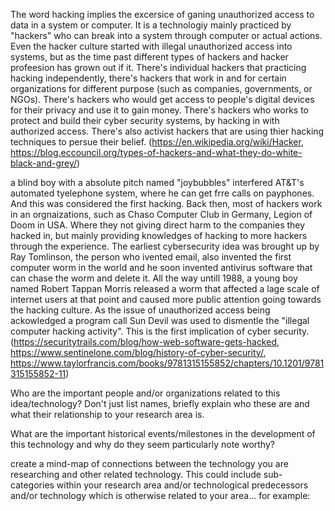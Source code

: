 The word hacking implies the excersice of ganing unauthorized access to data in a system or computer. It is a technologiy mainly practiced by "hackers" who can break into a system through computer or actual actions. Even the hacker culture started with illegal unauthorized access into systems, but as the time past different types of hackers and hacker profeesion has grown out if it. There's individual hackers that practicing hacking independently, there's hackers that work in and for certain organizations for different purpose (such as companies, governments, or NGOs). There's hackers who would get access to people's digital devices for their privacy and use it to gain money. There's hackers who works to protect and build their cyber security systems, by hacking in with authorized access. There's also activist hackers that are using thier hacking techniques to persue their belief. (https://en.wikipedia.org/wiki/Hacker, https://blog.eccouncil.org/types-of-hackers-and-what-they-do-white-black-and-grey/)

a blind boy with a absolute pitch named "joybubbles" interfered AT&T's automated tyelephone system, where he can get frre calls on payphones. And this was considered the first hacking. 
Back then, most of hackers work in an orgnaizations, such as Chaso Computer Club in Germany, Legion of Doom in USA. Where they not giving direct harm to the companies they hacked in, but mainly providing knowledges of hacking to more hackers through the experience. The earliest cybersecurity idea was brought up by Ray Tomlinson, the person who ivented email, also invented the first computer worm in the world and he soon invented antivirus software that can chase the worm and delete it. All the way untill 1988, a young boy named Robert Tappan Morris released a worm that affected a lage scale of internet users at that point and caused more public attention going towards the hacking culture. As the issue of unauthorized access being ackowledged a program call Sun Devil was used to dismentle the "illegal computer hacking activity". This is the first implication of cyber security. (https://securitytrails.com/blog/how-web-software-gets-hacked, https://www.sentinelone.com/blog/history-of-cyber-security/, https://www.taylorfrancis.com/books/9781315155852/chapters/10.1201/9781315155852-11)





Who are the important people and/or organizations related to this idea/technology? Don't just list names, briefly explain who these are and what their relationship to your research area is.

What are the important historical events/milestones in the development of this technology and why do they seem particularly note worthy?

create a mind-map of connections between the technology you are researching and other related technology. This could include sub-categories within your research area and/or technological predecessors and/or technology which is otherwise related to your area... for example:
